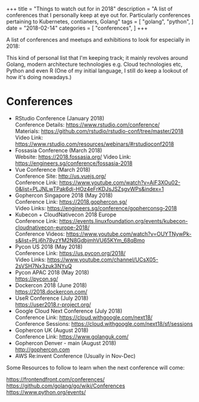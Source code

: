+++
title = "Things to watch out for in 2018"
description = "A list of conferences that I personally keep at eye out for. Particularly conferences pertaining to Kubernetes, contianers, Golang"
tags = [
    "golang",
    "python",
]
date = "2018-02-14"
categories = [
    "conferences",
]
+++

A list of conferences and meetups and exhibitions to look for especially in 2018:

This kind of personal list that I'm keeping track; it mainly revolves around Golang, 
modern architecture technologies e.g. Cloud technologies etc, Python and even R (One of my initial language, I still do keep a lookout of how it's doing nowadays.)

# Conferences

- RStudio Conference (January 2018)  
  Conference Details: https://www.rstudio.com/conference/  
  Materials: https://github.com/rstudio/rstudio-conf/tree/master/2018  
  Video Link: https://www.rstudio.com/resources/webinars/#rstudioconf2018  
- Fossasia Conference (March 2018)  
  Website: https://2018.fossasia.org/
  Video Link: https://engineers.sg/conference/fossasia-2018
- Vue Conference (March 2018)  
  Conference Site: http://us.vuejs.org/  
  Conference Link: https://www.youtube.com/watch?v=AiF3XOu02-0&list=PLJNLwTPak6dj-HOz4eFrKDJsJSZsgvWPs&index=1  
- Gophercon Singapore 2018 (May 2018)  
  Conference Link: https://2018.gophercon.sg/  
  Video Links: https://engineers.sg/conference/gopherconsg-2018  
- Kubecon + CloudNativecon 2018 Europe  
  Conference Link: https://events.linuxfoundation.org/events/kubecon-cloudnativecon-europe-2018/  
  Conference Videos: https://www.youtube.com/watch?v=OUYTNywPk-s&list=PLj6h78yzYM2N8GdbjmhVU65KYm_68qBmo  
- Pycon US 2018 (May 2018)  
  Conference Link: https://us.pycon.org/2018/  
  Video Links: https://www.youtube.com/channel/UCsX05-2sVSH7Nx3zuk3NYuQ  
- Pycon APAC 2018  (May 2018)  
  https://pycon.sg/  
- Dockercon 2018 (June 2018)  
  https://2018.dockercon.com/
- UseR Conference (July 2018)  
  https://user2018.r-project.org/
- Google Cloud Next Conference (July 2018)  
  Conference Link: https://cloud.withgoogle.com/next18/  
  Conference Sessions: https://cloud.withgoogle.com/next18/sf/sessions  
- Gophercon UK (August 2018)  
  Conference Link: https://www.golanguk.com/  
- Gophercon Denver - main (August 2018)  
  http://gophercon.com
- AWS Re:invent Conference (Usually in Nov-Dec)

Some Resources to follow to learn when the next conference will come:

https://frontendfront.com/conferences/
https://github.com/golang/go/wiki/Conferences
https://www.python.org/events/